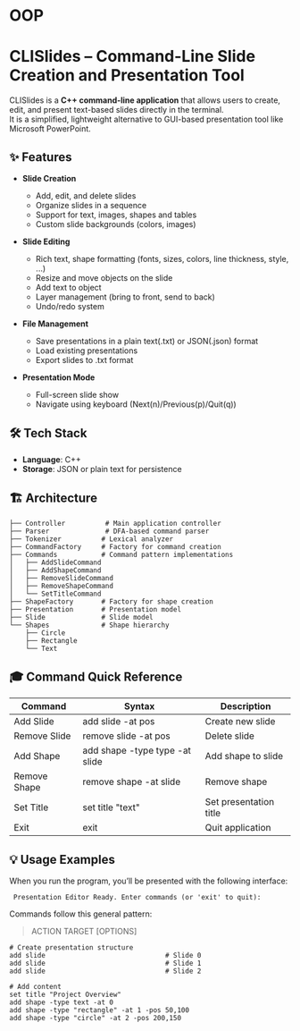 # OOP

# CLISlides – Command-Line Slide Creation and Presentation Tool
CLISlides is a **C++ command-line application** that allows users to create, edit, and present text-based slides directly in the terminal.  
It is a simplified, lightweight alternative to GUI-based presentation tool like Microsoft PowerPoint. 

## ✨ Features

- **Slide Creation**
  - Add, edit, and delete slides
  - Organize slides in a sequence
  - Support for text, images, shapes and tables
  - Custom slide backgrounds (colors, images)
 
- **Slide Editing**
  - Rich text, shape formatting (fonts, sizes, colors, line thickness, style, ...)
  - Resize and move objects on the slide
  - Add text to object
  - Layer management (bring to front, send to back)
  - Undo/redo system

- **File Management**
  - Save presentations in a plain text(.txt) or JSON(.json) format
  - Load existing presentations
  - Export slides to .txt format

- **Presentation Mode**
  - Full-screen slide show
  - Navigate using keyboard (Next(n)/Previous(p)/Quit(q))

 ## 🛠️ Tech Stack
- **Language**: C++
- **Storage**: JSON or plain text for persistence

 ## 🏗️ Architecture
```
├── Controller          # Main application controller
├── Parser              # DFA-based command parser
├── Tokenizer          # Lexical analyzer
├── CommandFactory     # Factory for command creation
├── Commands           # Command pattern implementations
│   ├── AddSlideCommand
│   ├── AddShapeCommand
│   ├── RemoveSlideCommand
│   ├── RemoveShapeCommand
│   └── SetTitleCommand
├── ShapeFactory       # Factory for shape creation
├── Presentation       # Presentation model
├── Slide              # Slide model
└── Shapes             # Shape hierarchy
    ├── Circle
    ├── Rectangle
    └── Text
```

## 🎓 Command Quick Reference
| Command | Syntax | Description |
| ---------|----------------------|------------------|
| Add Slide | add slide -at pos|  Create new slide |
| Remove Slide | remove slide -at pos | Delete slide |
| Add Shape | add shape -type type -at slide | Add shape to slide |
| Remove Shape | remove shape -at slide | Remove shape | 
| Set Title | set title "text" | Set presentation title |
| Exit | exit | Quit application |

## 💡 Usage Examples
When you run the program, you’ll be presented with the following interface:
```
 Presentation Editor Ready. Enter commands (or 'exit' to quit):
```
Commands follow this general pattern:
> ACTION TARGET [OPTIONS]
```
# Create presentation structure
add slide                              # Slide 0
add slide                              # Slide 1
add slide                              # Slide 2

# Add content
set title "Project Overview"
add shape -type text -at 0
add shape -type "rectangle" -at 1 -pos 50,100
add shape -type "circle" -at 2 -pos 200,150
```
